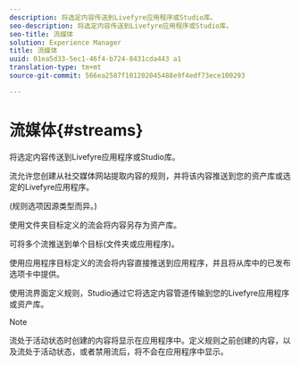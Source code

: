 ```yaml
---
description: 将选定内容传送到Livefyre应用程序或Studio库。
seo-description: 将选定内容传送到Livefyre应用程序或Studio库。
seo-title: 流媒体
solution: Experience Manager
title: 流媒体
uuid: 01ea5d33-5ec1-46f4-b724-8431cda443 a1
translation-type: tm+mt
source-git-commit: 566ea2587f101202045488e9f4edf73ece100293

---
```



# 流媒体{#streams}

将选定内容传送到Livefyre应用程序或Studio库。

流允许您创建从社交媒体网站提取内容的规则，并将该内容推送到您的资产库或选定的Livefyre应用程序。

(规则选项因源类型而异。)

使用文件夹目标定义的流会将内容另存为资产库。

可将多个流推送到单个目标(文件夹或应用程序)。

使用应用程序目标定义的流会将内容直接推送到应用程序，并且将从库中的已发布选项卡中提供。

使用流界面定义规则，Studio通过它将选定内容管道传输到您的Livefyre应用程序或资产库。

>[!NOTE]
>
>流处于活动状态时创建的内容将显示在应用程序中。定义规则之前创建的内容，以及流处于活动状态，或者禁用流后，将不会在应用程序中显示。

